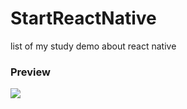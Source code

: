 # StartReactNative
list of my study demo about react native


### Preview

![](http://7xslr9.com1.z0.glb.clouddn.com/ReactNativeAndroid.png)
